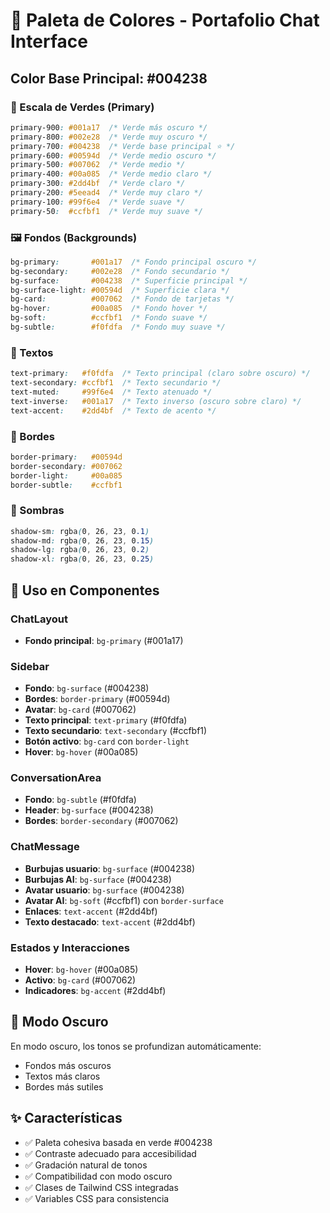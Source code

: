 # 🎨 Paleta de Colores - Portafolio Chat Interface

## Color Base Principal: #004238

### 🌿 Escala de Verdes (Primary)
```css
primary-900: #001a17  /* Verde más oscuro */
primary-800: #002e28  /* Verde muy oscuro */
primary-700: #004238  /* Verde base principal ⭐ */
primary-600: #00594d  /* Verde medio oscuro */
primary-500: #007062  /* Verde medio */
primary-400: #00a085  /* Verde medio claro */
primary-300: #2dd4bf  /* Verde claro */
primary-200: #5eead4  /* Verde muy claro */
primary-100: #99f6e4  /* Verde suave */
primary-50:  #ccfbf1  /* Verde muy suave */
```

### 🖼️ Fondos (Backgrounds)
```css
bg-primary:       #001a17  /* Fondo principal oscuro */
bg-secondary:     #002e28  /* Fondo secundario */
bg-surface:       #004238  /* Superficie principal */
bg-surface-light: #00594d  /* Superficie clara */
bg-card:          #007062  /* Fondo de tarjetas */
bg-hover:         #00a085  /* Fondo hover */
bg-soft:          #ccfbf1  /* Fondo suave */
bg-subtle:        #f0fdfa  /* Fondo muy suave */
```

### 📝 Textos
```css
text-primary:   #f0fdfa  /* Texto principal (claro sobre oscuro) */
text-secondary: #ccfbf1  /* Texto secundario */
text-muted:     #99f6e4  /* Texto atenuado */
text-inverse:   #001a17  /* Texto inverso (oscuro sobre claro) */
text-accent:    #2dd4bf  /* Texto de acento */
```

### 🔲 Bordes
```css
border-primary:   #00594d
border-secondary: #007062
border-light:     #00a085
border-subtle:    #ccfbf1
```

### 💫 Sombras
```css
shadow-sm: rgba(0, 26, 23, 0.1)
shadow-md: rgba(0, 26, 23, 0.15)
shadow-lg: rgba(0, 26, 23, 0.2)
shadow-xl: rgba(0, 26, 23, 0.25)
```

## 🎯 Uso en Componentes

### ChatLayout
- **Fondo principal**: `bg-primary` (#001a17)

### Sidebar
- **Fondo**: `bg-surface` (#004238)
- **Bordes**: `border-primary` (#00594d)
- **Avatar**: `bg-card` (#007062)
- **Texto principal**: `text-primary` (#f0fdfa)
- **Texto secundario**: `text-secondary` (#ccfbf1)
- **Botón activo**: `bg-card` con `border-light`
- **Hover**: `bg-hover` (#00a085)

### ConversationArea
- **Fondo**: `bg-subtle` (#f0fdfa)
- **Header**: `bg-surface` (#004238)
- **Bordes**: `border-secondary` (#007062)

### ChatMessage
- **Burbujas usuario**: `bg-surface` (#004238)
- **Burbujas AI**: `bg-surface` (#004238)
- **Avatar usuario**: `bg-surface` (#004238)
- **Avatar AI**: `bg-soft` (#ccfbf1) con `border-surface`
- **Enlaces**: `text-accent` (#2dd4bf)
- **Texto destacado**: `text-accent` (#2dd4bf)

### Estados y Interacciones
- **Hover**: `bg-hover` (#00a085)
- **Activo**: `bg-card` (#007062)
- **Indicadores**: `bg-accent` (#2dd4bf)

## 🌙 Modo Oscuro
En modo oscuro, los tonos se profundizan automáticamente:
- Fondos más oscuros
- Textos más claros
- Bordes más sutiles

## ✨ Características
- ✅ Paleta cohesiva basada en verde #004238
- ✅ Contraste adecuado para accesibilidad
- ✅ Gradación natural de tonos
- ✅ Compatibilidad con modo oscuro
- ✅ Clases de Tailwind CSS integradas
- ✅ Variables CSS para consistencia
